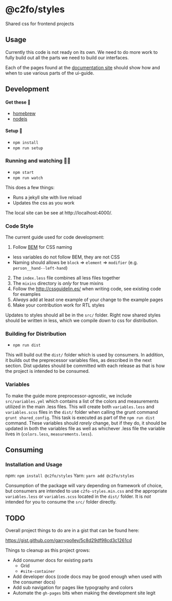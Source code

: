 # @c2fo/styles
Shared css for frontend projects


## Usage

Currently this code is not ready on its own. We need to do
more work to fully build out all the parts we need to build
our interfaces.

Each of the pages found at the [documentation site][doc-site]
should show how and when to use various parts of the ui-guide.


## Development

#### Get these 🙌
* [homebrew][homebrew]
* [nodejs][nodejs]

#### Setup 🔧
- `npm install`
- `npm run setup`

### Running and watching 🏃👀
- `npm start`
- `npm run watch`

This does a few things:

* Runs a jekyll site with live reload
* Updates the css as you work

The local site can be see at http://localhost:4000/.

### Code Style

The current guide used for code development:

1. Follow [BEM][bem-naming] for CSS naming
  * less variables do not follow BEM, they are not CSS
  * Naming should allows be `block` => `element` => `modifier` (e.g. `person__hand--left-hand`)
2. The `index.less` file combines all less files together
3. The `mixins` directory is _only_ for true mixins
4. Follow the http://cssguidelin.es/ when writing code, see existing code for examples
5. _Always_ add at least one example of your change to the example pages
6. Make your contribution work for RTL styles

Updates to styles should all be in the `src/` folder.  Right now shared styles should be written in less, which we compile down to css for distribution.

### Building for Distribution
- `npm run dist`

This will build out the `dist/` folder which is used by consumers.  In addition, it builds out the preprecessor
variables files, as described in the next section.  Dist updates should be committed with each release as that is how the project is intended to be consumed.

### Variables
To make the guide more preprocessor-agnostic, we include `src/variables.yml` which contains a list
of the colors and measurements utilized in the main .less files.  This will create both `variables.less` and
`variables.scss` files in the `dist/` folder when calling the grunt command `grunt shared_config`.  This task is executed as part of the `npm run dist` command.  These variables should _rarely_ change, but if they do, it should be updated in both the variables file as well as whichever .less file the variable lives in (`colors.less`, `measurements.less`).

## Consuming

### Installation and Usage
npm: `npm install @c2fo/styles`
Yarn: `yarn add @c2fo/styles`

Consumption of the package will vary depending on framework of choice, but consumers are intended to use `c2fo-styles.min.css` and the appropriate `variables.less` or `variables.scss` located in the `dist/` folder.  It is _not_ intended for you to consume the `src/` folder directly.

## TODO

Overall project things to do are in a gist that can be found here:

https://gist.github.com/garrypolley/5c8d29df98cd3c1261cd

Things to cleanup as this project grows:

* Add consumer docs for existing parts
  * Grid
  * `#site-container`
* Add developer docs (code docs may be good enough when used with the consumer docs)
* Add sub navigation for pages like typography and colors
* Automate the `gh-pages` bits when making the development site legit


[doc-site]: http://c2fo.github.io/ui-guide/
[bem-naming]: http://getbem.com/naming/
[homebrew]: http://brew.sh/
[nodejs]: https://nodejs.org/en/download/
